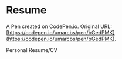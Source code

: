 # Resume

A Pen created on CodePen.io. Original URL: [https://codepen.io/umarcbs/pen/bGedPMK](https://codepen.io/umarcbs/pen/bGedPMK).

Personal Resume/CV